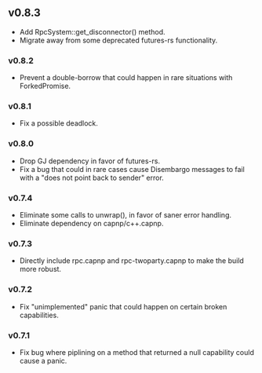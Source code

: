 ## v0.8.3
- Add RpcSystem::get_disconnector() method.
- Migrate away from some deprecated futures-rs functionality.

### v0.8.2
- Prevent a double-borrow that could happen in rare situations with ForkedPromise.

### v0.8.1
- Fix a possible deadlock.

### v0.8.0
- Drop GJ dependency in favor of futures-rs.
- Fix a bug that could in rare cases cause Disembargo messages to fail with a
  "does not point back to sender" error.

### v0.7.4
- Eliminate some calls to unwrap(), in favor of saner error handling.
- Eliminate dependency on capnp/c++.capnp.

### v0.7.3
- Directly include rpc.capnp and rpc-twoparty.capnp to make the build more robust.

### v0.7.2
- Fix "unimplemented" panic that could happen on certain broken capabilities.

### v0.7.1
- Fix bug where piplining on a method that returned a null capability could cause a panic.
